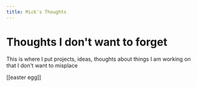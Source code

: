 ```yaml
---
title: Mick's Thoughts
---
```

# Thoughts I don't want to forget
This is where I put projects, ideas, thoughts about things I am working on that I don't want to misplace

[[easter egg]]
